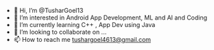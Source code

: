 - 👋 Hi, I’m @TusharGoel13
- 👀 I’m interested in Android App Development, ML and AI and Coding
- 🌱 I’m currently learning C++ , App Dev using Java
- 💞️ I’m looking to collaborate on ...
- 📫 How to reach me tushargoel4613@gmail.com


<!---
TusharGoel13/TusharGoel13 is a ✨ special ✨ repository because its `README.md` (this file) appears on your GitHub profile.
You can click the Preview link to take a look at your changes.
--->
